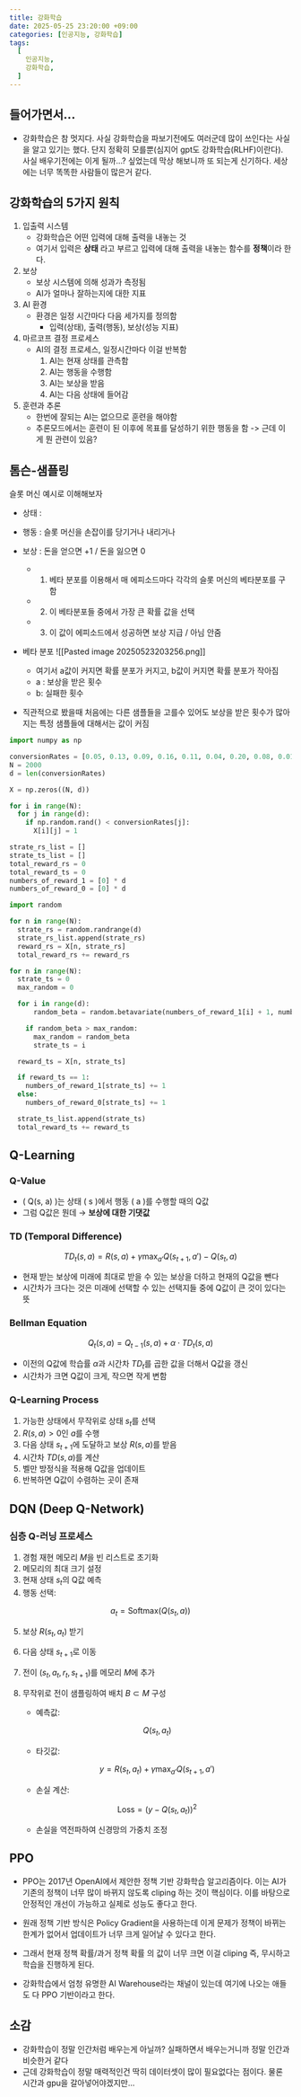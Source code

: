 ```yaml
---
title: 강화학습
date: 2025-05-25 23:20:00 +09:00
categories: [인공지능, 강화학습]
tags: 
  [
    인공지능,
    강화학습,
  ]
---
```

## 들어가면서...
- 강화학습은 참 멋지다. 사실 강화학습을 파보기전에도 여러군데 많이 쓰인다는 사실을 알고 있기는 했다. 단지 정확히 모를뿐(심지어 gpt도 강화학습(RLHF)이란다). 사실 배우기전에는 이게 될까...? 싶었는데 막상 해보니까 또 되는게 신기하다. 세상에는 너무 똑똑한 사람들이 많은거 같다. 

## 강화학습의 5가지 원칙
1. 입출력 시스템
	- 강화학습은 어떤 입력에 대해 출력을 내놓는 것 
	- 여기서 입력은 **상태** 라고 부르고 입력에 대해 출력을 내놓는 함수를 **정책**이라 한다.
2. 보상
	- 보상 시스템에 의해 성과가 측정됨
	- AI가 얼마나 잘하는지에 대한 지표
3. AI 환경
	- 환경은 일정 시간마다 다음 세가지를 정의함
		- 입력(상태), 출력(행동), 보상(성능 지표)
4. 마르코프 결정 프로세스
	- AI의 결정 프로세스, 일정시간마다 이걸 반복함
		1. AI는 현재 상태를 관측함
		2. AI는 행동을 수행함
		3. AI는 보상을 받음
		4. AI는 다음 상태에 들어감
5. 훈련과 추론
	- 한번에 잘되는 AI는 없으므로 훈련을 해야함
	- 추론모드에서는 훈련이 된 이후에 목표를 달성하기 위한 행동을 함 -> 근데 이게 뭔 관련이 있음?

## 톰슨-샘플링
슬롯 머신 예시로 이해해보자
- 상태 : 
- 행동 : 슬롯 머신을 손잡이를 당기거나 내리거나
- 보상 : 돈을 얻으면 +1 / 돈을 잃으면 0
	- 1. 베타 분포를 이용해서 매 에피소드마다 각각의 슬롯 머신의 베타분포를 구함
	- 2. 이 베타분포들 중에서 가장 큰 확률 값을 선택
	- 3. 이 값이 에피소드에서 성공하면 보상 지급 / 아님 안줌

- 베타 분포
	![[Pasted image 20250523203256.png]]
	- 여기서 a값이 커지면 확률 분포가 커지고, b값이 커지면 확률 분포가 작아짐
	- a : 보상을 받은 횟수
	- b: 실패한 횟수
- 직관적으로 봤을때 처음에는 다른 샘플들을 고를수 있어도 보상을 받은 횟수가 많아지는 특정 샘플들에 대해서는 값이 커짐

```python
import numpy as np

conversionRates = [0.05, 0.13, 0.09, 0.16, 0.11, 0.04, 0.20, 0.08, 0.01]
N = 2000
d = len(conversionRates)

X = np.zeros((N, d))

for i in range(N):
  for j in range(d):
    if np.random.rand() < conversionRates[j]:
      X[i][j] = 1

strate_rs_list = []
strate_ts_list = []
total_reward_rs = 0
total_reward_ts = 0
numbers_of_reward_1 = [0] * d
numbers_of_reward_0 = [0] * d

import random

for n in range(N):
  strate_rs = random.randrange(d)
  strate_rs_list.append(strate_rs)
  reward_rs = X[n, strate_rs]
  total_reward_rs += reward_rs

for n in range(N):
  strate_ts = 0
  max_random = 0

  for i in range(d):
	  random_beta = random.betavariate(numbers_of_reward_1[i] + 1, numbers_of_reward_0[i] + 1)

    if random_beta > max_random:
      max_random = random_beta
      strate_ts = i

  reward_ts = X[n, strate_ts]

  if reward_ts == 1:
    numbers_of_reward_1[strate_ts] += 1
  else:
    numbers_of_reward_0[strate_ts] += 1

  strate_ts_list.append(strate_ts)
  total_reward_ts += reward_ts
```

## Q-Learning

### Q-Value

- \( Q(s, a) \)는 상태 \( s \)에서 행동 \( a \)를 수행할 때의 Q값  
- 그럼 Q값은 뭔데 → **보상에 대한 기댓값**

### TD (Temporal Difference)

$$
TD_t(s, a) = R(s, a) + \gamma \max_{a'} Q(s_{t+1}, a') - Q(s_t, a)
$$

- 현재 받는 보상에 미래에 최대로 받을 수 있는 보상을 더하고 현재의 Q값을 뺀다  
- 시간차가 크다는 것은 미래에 선택할 수 있는 선택지들 중에 Q값이 큰 것이 있다는 뜻

### Bellman Equation

$$
Q_t(s, a) = Q_{t-1}(s, a) + \alpha \cdot TD_t(s, a)
$$

- 이전의 Q값에 학습률 $\alpha$과 시간차 $TD_{t}$를 곱한 값을 더해서 Q값을 갱신  
- 시간차가 크면 Q값이 크게, 작으면 작게 변함

### Q-Learning Process

1. 가능한 상태에서 무작위로 상태 $s_{t}$를 선택  
2. $R(s, a) > 0$인 $a$를 수행  
3. 다음 상태 $s_{t+1}$에 도달하고 보상 $R(s, a)$를 받음  
4. 시간차 $TD(s, a)$를 계산  
5. 벨만 방정식을 적용해 Q값을 업데이트  
6. 반복하면 Q값이 수렴하는 곳이 존재


## DQN (Deep Q-Network)

### 심층 Q-러닝 프로세스

1. 경험 재현 메모리 $M$을 빈 리스트로 초기화  
2. 메모리의 최대 크기 설정  
3. 현재 상태 $s_{t}$의 Q값 예측  
4. 행동 선택:

$$
a_t = \text{Softmax}(Q(s_t, a))
$$

5. 보상 $R(s_{t}, a_{t})$ 받기  
6. 다음 상태 $s_{t+1}$로 이동  
7. 전이 $(s_t, a_t, r_t, s_{t+1})$를 메모리 $M$에 추가  
8. 무작위로 전이 샘플링하여 배치 $B \subset M$ 구성

   - 예측값:

   $$
   Q(s_t, a_t)
   $$

   - 타깃값:

   $$
   y = R(s_t, a_t) + \gamma \max_{a'} Q(s_{t+1}, a')
   $$

   - 손실 계산:

   $$
   \text{Loss} = (y - Q(s_t, a_t))^2
   $$

   - 손실을 역전파하여 신경망의 가중치 조정

## PPO

- PPO는 2017년 OpenAI에서 제안한 정책 기반 강화학습 알고리즘이다. 이는 AI가 기존의 정책이 너무 많이 바뀌지 않도록 cliping 하는 것이 핵심이다. 이를 바탕으로 안정적인 개선이 가능하고 실제로 성능도 좋다고 한다. 

- 원래 정책 기반 방식은 Policy Gradient을 사용하는데 이게 문제가 정책이 바뀌는 한계가 없어서 업데이트가 너무 크게 일어날 수 있다고 한다. 

- 그래서 현재 정책 확률/과거 정책 확률 의 값이 너무 크면 이걸 cliping 즉, 무시하고 학습을 진행하게 된다. 

- 강화학습에서 엄청 유명한 AI Warehouse라는 채널이 있는데 여기에 나오는 애들도 다 PPO 기반이라고 한다. 

## 소감
- 강화학습이 정말 인간처럼 배우는게 아닐까? 실패하면서 배우는거니까 정말 인간과 비슷한거 같다
- 근데 강화학습이 정말 매력적인건 딱히 데이터셋이 많이 필요없다는 점이다. 물론 시간과 gpu을 갈아넣어야겠지만...